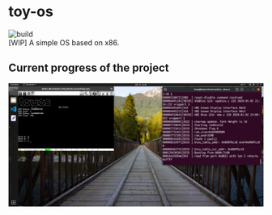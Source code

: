 # toy-os
![build](https://github.com/hszzz/toy-os/workflows/build/badge.svg?branch=main)  
[WIP] A simple OS based on x86.  

## Current progress of the project
![current progress](./imgs/current.png)  
